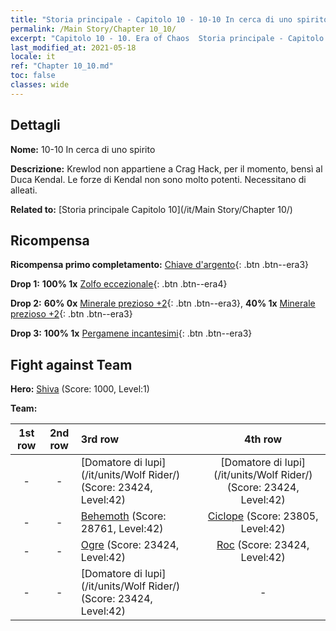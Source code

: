 ```yaml
---
title: "Storia principale - Capitolo 10 - 10-10 In cerca di uno spirito"
permalink: /Main Story/Chapter 10_10/
excerpt: "Capitolo 10 - 10. Era of Chaos  Storia principale - Capitolo 10_10. 10-10 In cerca di uno spirito"
last_modified_at: 2021-05-18
locale: it
ref: "Chapter 10_10.md"
toc: false
classes: wide
---
```


## Dettagli

 **Nome:** 10-10 In cerca di uno spirito

 **Descrizione:** Krewlod non appartiene a Crag Hack, per il momento, bensì al Duca Kendal. Le forze di Kendal non sono molto potenti. Necessitano di alleati.

 **Related to:** [Storia principale Capitolo 10](/it/Main Story/Chapter 10/)

## Ricompensa

 **Ricompensa primo completamento:** [Chiave d'argento](/ItemsIT/con_693/){: .btn .btn--era3}

 **Drop 1:** **100% 1x** [Zolfo eccezionale](/ItemsIT/mat_36/){: .btn .btn--era4}

 **Drop 2:** **60% 0x** [Minerale prezioso +2](/ItemsIT/mat_26/){: .btn .btn--era3}, **40% 1x** [Minerale prezioso +2](/ItemsIT/mat_26/){: .btn .btn--era3}

 **Drop 3:** **100% 1x** [Pergamene incantesimi](/ItemsIT/con_694/){: .btn .btn--era3}


## Fight against Team
 **Hero:** [Shiva](/it/heroes/Shiva/) (Score: 1000, Level:1)

 **Team:**


  | 1st row | 2nd row | 3rd row | 4th row |
  |:----:|:----:|:----|:----:|
  | - | - | [Domatore di lupi](/it/units/Wolf Rider/) (Score: 23424, Level:42)  | [Domatore di lupi](/it/units/Wolf Rider/) (Score: 23424, Level:42)  |
  | - | - | [Behemoth](/it/units/Behemoth/) (Score: 28761, Level:42)  | [Ciclope](/it/units/Cyclops/) (Score: 23805, Level:42)  |
  | - | - | [Ogre](/it/units/Ogre/) (Score: 23424, Level:42)  | [Roc](/it/units/Roc/) (Score: 23424, Level:42)  |
  | - | - | [Domatore di lupi](/it/units/Wolf Rider/) (Score: 23424, Level:42)  | - |


